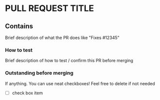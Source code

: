 # PULL REQUEST TITLE

## Contains

Brief description of what the PR does like "Fixes #12345"

### How to test

Brief description of how to test / confirm this PR before merging

### Outstanding before merging

If anything. You can use neat checkboxes! Feel free to delete if not needed

- [ ]  check box item
